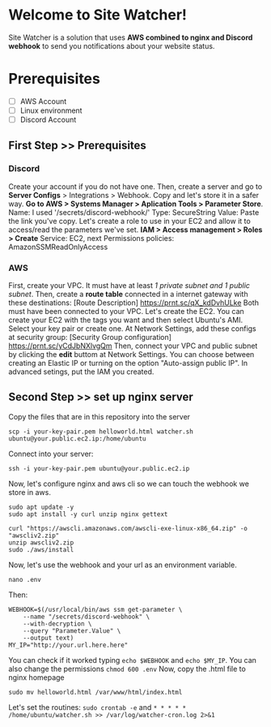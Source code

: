 # Welcome to Site Watcher!

Site Watcher is a solution that uses **AWS combined to nginx and Discord webhook** to send you notifications about your website status.

# Prerequisites

 - [ ] AWS Account
 - [ ] Linux environment 
 - [ ] Discord Account

##  First Step >> Prerequisites

### Discord
Create your account if you do not have one. Then, create a server and go to **Server Configs** > Integrations > Webhook. Copy and let's store it in a safer way.
**Go to AWS > Systems Manager > Aplication Tools > Parameter Store**. 
Name: I used '/secrets/discord-webhook/'
Type: SecureString
Value: Paste the link you've copy.
Let's create a role to use in your EC2 and allow it to access/read the parameters we've set.
**IAM > Access management > Roles > Create**
Service: EC2, next
Permissions policies: AmazonSSMReadOnlyAccess

### AWS

First, create your VPC. It must have at least *1 private subnet and 1 public subnet*.
Then, create a **route table** connected in a internet gateway with these destinations:
[Route Description] https://prnt.sc/qX_kdDvhULke
Both must have been connected to your VPC. Let's create the EC2.
You can create your EC2 with the tags you want and then select Ubuntu's AMI. Select your key pair or create one. At Network Settings, add these configs at security group:
[Security Group configuration] https://prnt.sc/yCdJbNXlvgQm
Then, connect your VPC and public subnet by clicking the **edit** buttom at Network Settings. You can choose between creating an Elastic IP or turning on the option "Auto-assign public IP".
In advanced setings, put the IAM you created.

## Second Step >> set up nginx server
Copy the files that are in this repository into the server
```
scp -i your-key-pair.pem helloworld.html watcher.sh ubuntu@your.public.ec2.ip:/home/ubuntu
```
Connect into your server:
```
ssh -i your-key-pair.pem ubuntu@your.public.ec2.ip
```
Now, let's configure nginx and aws cli so we can touch the webhook we store in aws.
```
sudo apt update -y 
sudo apt install -y curl unzip nginx gettext

curl "https://awscli.amazonaws.com/awscli-exe-linux-x86_64.zip" -o "awscliv2.zip"
unzip awscliv2.zip
sudo ./aws/install
```
Now, let's use the webhook and your url as an environment variable.
```
nano .env
```
Then:
```
WEBHOOK=$(/usr/local/bin/aws ssm get-parameter \
    --name "/secrets/discord-webhook" \
    --with-decryption \
    --query "Parameter.Value" \
    --output text)
MY_IP="http://your.url.here.here"
```
You can check if it worked typing ```echo $WEBHOOK``` and ```echo $MY_IP```. You can also change the permissions ```chmod 600 .env```
Now, copy the .html file to nginx homepage
```
sudo mv helloworld.html /var/www/html/index.html
```
Let's set the routines:
``` sudo crontab -e ``` and ```* * * * * /home/ubuntu/watcher.sh >> /var/log/watcher-cron.log 2>&1 ```

